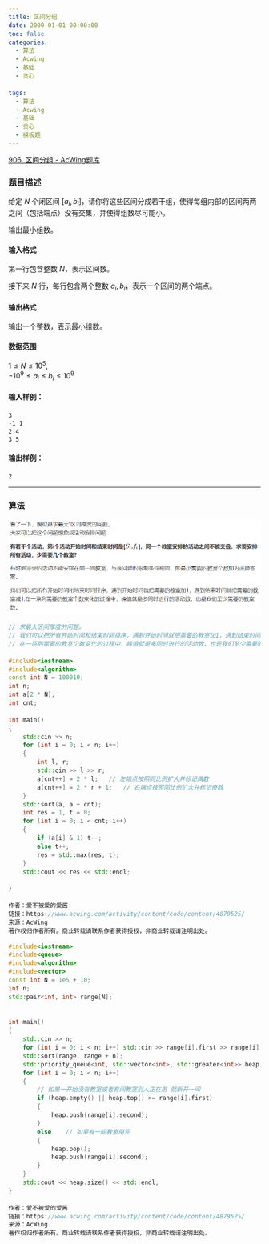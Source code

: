 ```yaml
---
title: 区间分组
date: 2000-01-01 00:00:00
toc: false
categories:
  - 算法
  - Acwing
  - 基础
  - 贪心

tags:
  - 算法
  - Acwing
  - 基础
  - 贪心
  - 模板题
---
```


[906. 区间分组 - AcWing题库](https://www.acwing.com/problem/content/908/)

### 题目描述
给定 $N$ 个闭区间 $[a_i,b_i]$，请你将这些区间分成若干组，使得每组内部的区间两两之间（包括端点）没有交集，并使得组数尽可能小。

输出最小组数。

#### 输入格式

第一行包含整数 $N$，表示区间数。

接下来 $N$ 行，每行包含两个整数 $a_i,b_i$，表示一个区间的两个端点。

#### 输出格式

输出一个整数，表示最小组数。

#### 数据范围

$1 \le N \le 10^5$,  
$-10^9 \le a_i \le b_i \le 10^9$

#### 输入样例：

```
3
-1 1
2 4
3 5
```

#### 输出样例：

```
2
```

---
### 算法


![](区间分组/Pasted%20image%2020240514010934.png)


```cpp
// 求最大区间厚度的问题。
// 我们可以把所有开始时间和结束时间排序，遇到开始时间就把需要的教室加1，遇到结束时间就把需要的教室减1,
// 在一系列需要的教室个数变化的过程中，峰值就是多同时进行的活动数，也是我们至少需要的教室数。

#include<iostream>
#include<algorithm>
const int N = 100010;
int n;
int a[2 * N];
int cnt;

int main()
{
    std::cin >> n;
    for (int i = 0; i < n; i++)
    {
        int l, r;
        std::cin >> l >> r;
        a[cnt++] = 2 * l;   // 左端点按照同比例扩大并标记偶数
        a[cnt++] = 2 * r + 1;   // 右端点按照同比例扩大并标记奇数
    }
    std::sort(a, a + cnt);
    int res = 1, t = 0;
    for (int i = 0; i < cnt; i++)
    {
        if (a[i] & 1) t--;
        else t++;
        res = std::max(res, t);
    }
    std::cout << res << std::endl;

}

作者：爱不被爱的爱酱
链接：https://www.acwing.com/activity/content/code/content/4879525/
来源：AcWing
著作权归作者所有。商业转载请联系作者获得授权，非商业转载请注明出处。
```

```cpp
#include<iostream>
#include<queue>
#include<algorithm>
#include<vector>
const int N = 1e5 + 10;
int n;
std::pair<int, int> range[N];


int main()
{
    std::cin >> n;
    for (int i = 0; i < n; i++) std::cin >> range[i].first >> range[i].second;
    std::sort(range, range + n);
    std::priority_queue<int, std::vector<int>, std::greater<int>> heap;
    for (int i = 0; i < n; i++)
    {
        // 如果一开始没有教室或者有间教室别人正在用 就新开一间
        if (heap.empty() || heap.top() >= range[i].first)
        {
            heap.push(range[i].second);
        }
        else    // 如果有一间教室用完
        {
            heap.pop();
            heap.push(range[i].second);
        }
    }
    std::cout << heap.size() << std::endl;
}

作者：爱不被爱的爱酱
链接：https://www.acwing.com/activity/content/code/content/4879525/
来源：AcWing
著作权归作者所有。商业转载请联系作者获得授权，非商业转载请注明出处。
```